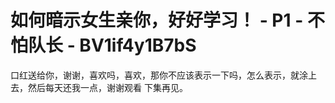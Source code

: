 # 如何暗示女生亲你，好好学习！ - P1 - 不怕队长 - BV1if4y1B7bS

口红送给你，谢谢，喜欢吗，喜欢，那你不应该表示一下吗，怎么表示，就涂上去，然后每天还我一点，谢谢观看 下集再见。